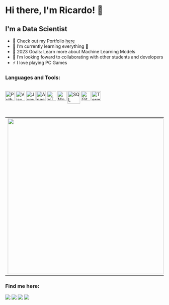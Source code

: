 # Hi there, I'm Ricardo! 👋

## I'm a Data Scientist

- 🔭 Check out my Portfolio [here](https://ricardoffdev.github.io/portfolio_projetos/)
- 🌱 I’m currently learning everything 🤣
- 🥅 2023 Goals: Learn more about Machine Learning Models
- 👯 I’m looking foward to collaborating with other students and developers
- ⚡ I love playing PC Games

### Languages and Tools:
<div style="display: inline_block"><br>
  <img align="left" alt="Python" width="30" src="https://cdn-icons-png.flaticon.com/512/5968/5968350.png"> 
  <img align="left" alt="Visual Studio Code" width="30" src="https://cdn.jsdelivr.net/gh/devicons/devicon/icons/vscode/vscode-original.svg">
  <img align="left" alt="Jupyter" width="30" src="https://upload.wikimedia.org/wikipedia/commons/thumb/3/38/Jupyter_logo.svg/1200px-Jupyter_logo.svg.png">
  <img align="left" alt="Anaconda" width="30" src="https://img.icons8.com/fluent/600/000000/anaconda--v2.png">
  <img align="left" alt="HTML5" width="30" src="https://cdn-icons-png.flaticon.com/512/1216/1216733.png">
  <img align="left" alt="MongoDB" width="30" src="https://w7.pngwing.com/pngs/956/695/png-transparent-mongodb-original-wordmark-logo-icon-thumbnail.png">
  <img align="left" alt="SQL" width="40" src="https://www.clipartmax.com/png/middle/243-2432711_azure-sql-database-icon.png">
  <img align="left" alt="Git" width="30" src="https://cdn.jsdelivr.net/gh/devicons/devicon/icons/git/git-original.svg">
  <img align="left" alt="Terminal" width="30" src="https://cdn-icons-png.flaticon.com/512/6528/6528610.png">  
</div>
<br>
</br>
<br>
</br>
<center>
<table>
  <tr>
      <td><img width="495px" align="left" src="https://github-readme-stats-seven-alpha-82.vercel.app/api?username=ricardoffdev&theme=dark" /></td>  
      <td><img width="400px" align="left" src="https://github-readme-stats-seven-alpha-82.vercel.app/api/top-langs/?username=ricardoffdev&hide=html&layout=compact&theme=dark" /></td>
  </tr>   
</table>
</center>

### Find me here:

<div> 
  <a href="https://www.linkedin.com/in/ricardoffdev" target="_blank"><img src="https://img.shields.io/badge/-LinkedIn-%230077B5?style=for-the-badge&logo=linkedin&logoColor=white" target="_blank"></a>
  <a href = "mailto:ricardoffdev@gmail.com"><img src="https://img.shields.io/badge/-Gmail-%23333?style=for-the-badge&logo=gmail&logoColor=white" target="_blank"></a>
  <a href="https://discord.gg/hMYtvkZDhn" target="_blank"><img src="https://img.shields.io/badge/Discord-7289DA?style=for-the-badge&logo=discord&logoColor=white" target="_blank"></a> 
  <a href="https://instagram.com/riffernandes" target="_blank"><img src="https://img.shields.io/badge/-Instagram-%23E4405F?style=for-the-badge&logo=instagram&logoColor=white" target="_blank"></a>
</div>
